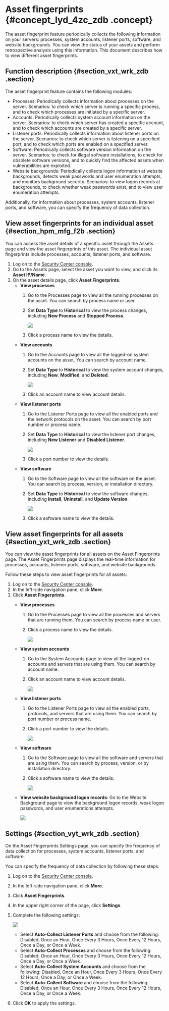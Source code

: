 # Asset fingerprints {#concept_lyd_4zc_zdb .concept}

The asset fingerprint feature periodically collects the following information on your servers: processes, system accounts, listener ports, software, and website backgrounds. You can view the status of your assets and perform retrospective analysis using this information. This document describes how to view different asset fingerprints.

## Function description {#section_vxt_wrk_zdb .section}

The asset fingerprint feature contains the following modules:

-   Processes: Periodically collects information about processes on the server. Scenarios: to check which server is running a specific process, and to check which processes are initiated by a specific server.
-   Accounts: Periodically collects system account information on the server. Scenarios: to check which server has created a specific account, and to check which accounts are created by a specific server.
-   Listener ports: Periodically collects information about listener ports on the server. Scenarios: to check which server is listening on a specified port, and to check which ports are enabled on a specified server.
-   Software: Periodically collects software version information on the server. Scenarios: to check for illegal software installations, to check for obsolete software versions, and to quickly find the affected assets when vulnerabilities are exploited.
-   Website backgrounds: Periodically collects logon information at website backgrounds, detects weak passwords and user enumeration attempts, and monitors background security. Scenarios: to view logon records at backgrounds, to check whether weak passwords exist, and to view user enumeration attempts.

Additionally, for information about processes, system accounts, listener ports, and software, you can specify the frequency of data collection.

## View asset fingerprints for an individual asset {#section_hpm_mfg_f2b .section}

You can access the asset details of a specific asset through the Assets page and view the asset fingerprints of this asset. The individual asset fingerprints include processes, accounts, listener ports, and software.

1.  Log on to the [Security Center console](partners-intl.console.aliyun.com/#/sas).
2.  Go to the Assets page, select the asset you want to view, and click its **Asset IP/Name**.
3.  On the asset details page, click **Asset Fingerprints**.
    -   **View processes** 
        1.  Go to the Processes page to view all the running processes on the asset. You can search by process name or user.
        2.  Set **Data Type** to **Historical** to view the process changes, including **New Process** and **Stopped Process**.

            ![](http://static-aliyun-doc.oss-cn-hangzhou.aliyuncs.com/assets/img/13642/15603170146445_en-US.jpg)

        3.  Click a process name to view the details.
    -   **View accounts** 
        1.  Go to the Accounts page to view all the logged-on system accounts on the asset. You can search by account name.
        2.  Set **Data Type** to **Historical** to view the system account changes, including **New**, **Modified**, and **Deleted**.

            ![](http://static-aliyun-doc.oss-cn-hangzhou.aliyuncs.com/assets/img/13642/15603170146447_en-US.jpg)

        3.  Click an account name to view account details.
    -   **View listener ports** 
        1.  Go to the Listener Ports page to view all the enabled ports and the network protocols on the asset. You can search by port number or process name.
        2.  Set **Data Type** to **Historical** to view the listener port changes, including **New Listener** and **Disabled Listener**.

            ![](http://static-aliyun-doc.oss-cn-hangzhou.aliyuncs.com/assets/img/13642/15603170146446_en-US.jpg)

        3.  Click a port number to view the details.
    -   **View software** 
        1.  Go to the Software page to view all the software on the asset. You can search by process, version, or installation directory.
        2.  Set **Data Type** to **Historical** to view the software changes, including **Install**, **Uninstall**, and **Update Version**.

            ![](http://static-aliyun-doc.oss-cn-hangzhou.aliyuncs.com/assets/img/13642/15603170156448_en-US.jpg)

        3.  Click a software name to view the details.

## View asset fingerprints for all assets {#section_yxt_wrk_zdb .section}

You can view the asset fingerprints for all assets on the Asset Fingerprints page. The Asset Fingerprints page displays the real-time information for processes, accounts, listener ports, software, and website backgrounds.

Follow these steps to view asset fingerprints for all assets:

1.  Log on to the [Security Center console](partners-intl.console.aliyun.com/#/sas).
2.  In the left-side navigation pane, click **More**.
3.  Click **Asset Fingerprints**.
    -   **View processes** 
        1.  Go to the Processes page to view all the processes and servers that are running them. You can search by process name or user.
        2.  Click a process name to view the details.

            ![](http://static-aliyun-doc.oss-cn-hangzhou.aliyuncs.com/assets/img/13642/15603170154944_en-US.png)

    -   **View system accounts** 
        1.  Go to the System Accounts page to view all the logged-on accounts and servers that are using them. You can search by account name.
        2.  Click an account name to view account details.

            ![](http://static-aliyun-doc.oss-cn-hangzhou.aliyuncs.com/assets/img/13642/15603170154945_en-US.png)

    -   **View listener ports** 
        1.  Go to the Listener Ports page to view all the enabled ports, protocols, and servers that are using them. You can search by port number or process name.
        2.  Click a port number to view the details.

            ![](http://static-aliyun-doc.oss-cn-hangzhou.aliyuncs.com/assets/img/13642/15603170154946_en-US.png)

    -   **View software** 
        1.  Go to the Software page to view all the software and servers that are using them. You can search by process, version, or by installation directory.
        2.  Click a software name to view the details.

            ![](http://static-aliyun-doc.oss-cn-hangzhou.aliyuncs.com/assets/img/13642/15603170164947_en-US.png)

    -   **View website background logon records**: Go to the Website Background page to view the background logon records, weak logon passwords, and user enumerations attempts.

        ![](http://static-aliyun-doc.oss-cn-hangzhou.aliyuncs.com/assets/img/13642/15603170164948_en-US.png)


## Settings {#section_vyt_wrk_zdb .section}

On the Asset Fingerprints Settings page, you can specify the frequency of data collection for processes, system accounts, listener ports, and software.

You can specify the frequency of data collection by following these steps:

1.  Log on to the [Security Center console](partners-intl.console.aliyun.com/#/sas).
2.  In the left-side navigation pane, click **More**.
3.  Click **Asset Fingerprints**.
4.  In the upper right corner of the page, click **Settings**.
5.  Complete the following settings:

    ![](http://static-aliyun-doc.oss-cn-hangzhou.aliyuncs.com/assets/img/13642/15603170166444_en-US.jpg)

    -   Select **Auto-Collect Listener Ports** and choose from the following: Disabled, Once an Hour, Once Every 3 Hours, Once Every 12 Hours, Once a Day, or Once a Week.
    -   Select **Auto-Collect Processes** and choose from the following: Disabled, Once an Hour, Once Every 3 Hours, Once Every 12 Hours, Once a Day, or Once a Week.
    -   Select **Auto-Collect System Accounts** and choose from the following: Disabled, Once an Hour, Once Every 3 Hours, Once Every 12 Hours, Once a Day, or Once a Week.
    -   Select **Auto-Collect Software** and choose from the following: Disabled, Once an Hour, Once Every 3 Hours, Once Every 12 Hours, Once a Day, or Once a Week.
6.  Click **OK** to apply the settings.

